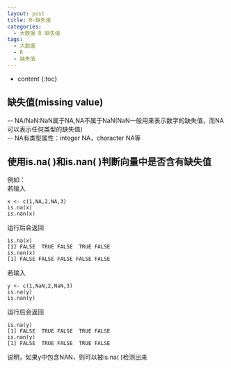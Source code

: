 ```yaml
---
layout: post
title: R-缺失值
categories:
  - 大数据 R 缺失值
tags:
  - 大数据
  - R
  - 缺失值
---
```


* content
{:toc}

## 缺失值(missing&nbsp;value)
--&nbsp;NA/NaN:NaN属于NA,NA不属于NaN(NaN一般用来表示数字的缺失值，而NA可以表示任何类型的缺失值)<br>
--&nbsp;NA有类型属性：integer&nbsp;NA，character&nbsp;NA等<br>

## 使用is.na(&nbsp;)和is.nan(&nbsp;)判断向量中是否含有缺失值
例如：<br>
若输入<br>

	x <- c(1,NA,2,NA,3)
	is.na(x)
	is.nan(x)

运行后会返回<br>

	is.na(x)
	[1] FALSE  TRUE FALSE  TRUE FALSE
	is.nan(x)
	[1] FALSE FALSE FALSE FALSE FALSE

若输入<br>

	y <- c(1,NaN,2,NaN,3)
	is.na(y)
	is.nan(y)

运行后会返回<br>

	is.na(y)
	[1] FALSE  TRUE FALSE  TRUE FALSE
	is.nan(y)
	[1] FALSE  TRUE FALSE  TRUE FALSE

说明，如果y中包含NAN，则可以被is.na(&nbsp;)检测出来<br>




